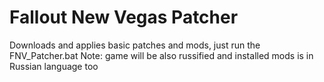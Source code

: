 # Fallout New Vegas Patcher
Downloads and applies basic patches and mods, just run the FNV_Patcher.bat
Note: game will be also russified and installed mods is in Russian language too
